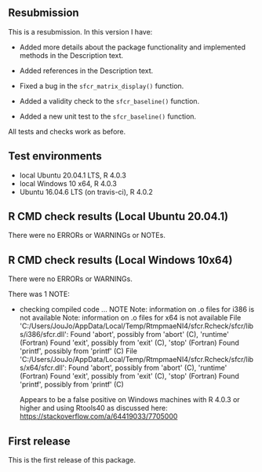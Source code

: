 ## Resubmission
This is a resubmission. In this version I have:

* Added more details about the package functionality and implemented
methods in the Description text.

* Added references in the Description text.

* Fixed a bug in the `sfcr_matrix_display()` function.

* Added a validity check to the `sfcr_baseline()` function.

* Added a new unit test to the `sfcr_baseline()` function.

All tests and checks work as before.


## Test environments
* local Ubuntu 20.04.1 LTS, R 4.0.3
* local Windows 10 x64, R 4.0.3
* Ubuntu 16.04.6 LTS (on travis-ci), R 4.0.2

## R CMD check results (Local Ubuntu 20.04.1)
There were no ERRORs or WARNINGs or NOTEs.

## R CMD check results (Local Windows 10x64)
There were no ERRORs or WARNINGs. 

There was 1 NOTE:

* checking compiled code ... NOTE
  Note: information on .o files for i386 is not available
  Note: information on .o files for x64 is not available
  File 'C:/Users/JouJo/AppData/Local/Temp/RtmpmaeNI4/sfcr.Rcheck/sfcr/libs/i386/sfcr.dll':
    Found 'abort', possibly from 'abort' (C), 'runtime' (Fortran)
    Found 'exit', possibly from 'exit' (C), 'stop' (Fortran)
    Found 'printf', possibly from 'printf' (C)
  File 'C:/Users/JouJo/AppData/Local/Temp/RtmpmaeNI4/sfcr.Rcheck/sfcr/libs/x64/sfcr.dll':
    Found 'abort', possibly from 'abort' (C), 'runtime' (Fortran)
    Found 'exit', possibly from 'exit' (C), 'stop' (Fortran)
    Found 'printf', possibly from 'printf' (C)
    
  Appears to be a false positive on Windows machines with R 4.0.3 or higher
  and using Rtools40 as discussed here: https://stackoverflow.com/a/64419033/7705000
  
## First release
This is the first release of this package.
  
